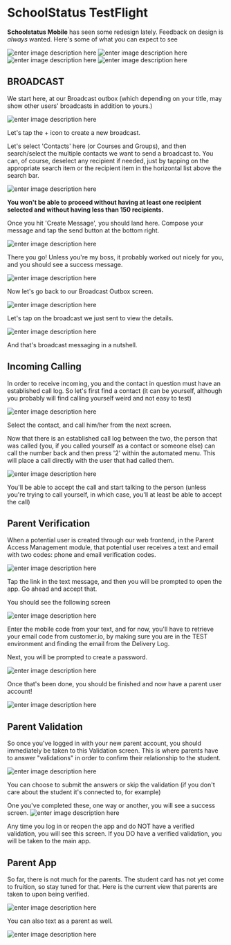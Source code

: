 ﻿# SchoolStatus TestFlight

**Schoolstatus Mobile** has seen some redesign lately. Feedback on design is *always* wanted. Here's some of what you can expect to see

	
![enter image description here](https://lh3.googleusercontent.com/CUDGswBcGdNvMzKJGw1WQkSaoO1y6iKpVtrGxiqeLdVpAzAKKAiUOf6z1_dGkF0xEv7vYVtvHwE) ![enter image description here](https://lh3.googleusercontent.com/ZQcGV218BQfWjmZbtxQNfgzeiM8aP9EN2F93Wj22bxRE6weZl4o71Ihm8yvIhFc41oyxg8VtUqo)   ![enter image description here](https://lh3.googleusercontent.com/HqTTxqI2bBG2DtCzl52KQxkpf1rFFAxWaig9a7GoCn1Os_ULBaNUpEfipXz4fstlm9hn9V_hZQM) ![enter image description here](https://lh3.googleusercontent.com/C8t0xR6GyXxh4VCCGrUVMwF4xPSengsQN9YlgZdhG-kRo95ZP4OzKYQBsEvC14byLVV4adugf-E)

	

## BROADCAST
 
 We start here, at our Broadcast outbox (which depending on your title, may show other users' broadcasts in addition to yours.)
 
![enter image description here](https://lh3.googleusercontent.com/O-DO58OgNfEa4IZZJgiJZ6f35g18bpUkJd_mV_BZ6bhaHfgd3t53Am5Woq_l7X5YzYSmYhsDfE8)



Let's tap the + icon to create a new broadcast.

Let's select 'Contacts' here (or Courses and Groups), and then search/select the multiple contacts we want to send a broadcast to. You can, of course, deselect any recipient if needed, just by tapping on the appropriate search item or the recipient item in the horizontal list above the search bar.

![enter image description here](https://lh3.googleusercontent.com/87YsSGk3Bfo5pzcCN2uOn6-WVn_DQ0B7ntCWzjWoUaDqedS41txpnYU9h7T4PxNmdKdfNzPVT0k)


**You won't be able to proceed without having at least one recipient selected and without having less than 150 recipients.**

Once you hit 'Create Message', you should land here. Compose your message and tap the send button at the bottom right.

![enter image description here](https://lh3.googleusercontent.com/O3QzeX1SpuIjuV9kJ6zOItvvFsfbQuwBLGLa0JWo-1QVdzYB6RcEDdKJQZeAQQCrY_Dzn1fKKoU)


There you go! Unless you're my boss, it probably worked out nicely for you, and you should see a success message.

![enter image description here](https://lh3.googleusercontent.com/eDpVvNMMJSAqC7B1QBjTTIKDpHFmr_WTDQAtZwqAksvtZpENHyfEgKB-0MmjiNKUcXs4zsBlJqE)


Now let's go back to our Broadcast Outbox screen.

![enter image description here](https://lh3.googleusercontent.com/p3t8oMZv-eXpWwB-lC4uHEaJhGWvaSsC6Hpn_J69kx27IPsewgFu6fOhDq0J7rLSTFK28R-nMRI)

Let's tap on the broadcast we just sent to view the details.

![enter image description here](https://lh3.googleusercontent.com/716OgMXWgCne6BUVboVYxBO6J4hvnPkEihwzA34nyyOZw1oFVng0BobUsKLLFBoX2Hs8xA8zx4M)


And that's broadcast messaging in a nutshell.




## Incoming Calling

In order to receive incoming, you and the contact in question must have an established call log. So let's first find a contact (it can be yourself, although you probably will find calling yourself weird and not easy to test)

![enter image description here](https://lh3.googleusercontent.com/QbByJMHCLxjvF396MSYwdvO0Vc6yzpWF0SfxzGHSgC55rEZpMRGSh5u2ZSWC0cIURRydzPA4TDQ)

Select the contact, and call him/her from the next screen.

Now that there is an established call log between the two, the person that was called (you, if you called yourself as a contact or someone else) can call the number back and then press '2' within the automated menu. This will place a call directly with the user that had called them.

![enter image description here](https://lh3.googleusercontent.com/ul5TwWX_ZK_I1sffOPOkox5gTUj4_cG1ouoxk4A-voSCXa5MJoYzlPpH568xqIvfbLSaCV1MAGA)

You'll be able to accept the call and start talking to the person (unless you're trying to call yourself, in which case, you'll at least be able to accept the call)

## Parent Verification

When a potential user is created through our web frontend, in the Parent Access Management module, that potential user receives a text and email with two codes: phone and email verification codes.

![enter image description here](https://lh3.googleusercontent.com/vKvcaCN8X8SD5pukECKwd2yhNjxAgTojAicTqzRHzyFFnNLsRVDeHsmS4429zwbB3hFZrrR4Rnw)

Tap the link in the text message, and then you will be prompted to open the app. Go ahead and accept that.

You should see the following screen

![enter image description here](https://lh3.googleusercontent.com/UF28Qe3aH3NmsDk6hU0Xm0L-_qr1pFyO4zG7uIKt4Mp8jL0BUSIBr5c_9T8v_lswTw3sRr61UoY)

Enter the mobile code from your text, and for now, you'll have to retrieve your email code from customer.io, by making sure you are in the TEST environment and finding the email from the Delivery Log.

Next, you will be prompted to create a password.

![enter image description here](https://lh3.googleusercontent.com/fqrtA1UGSYYH1mixKZR8-uygUojVA6hzF79V-86GCcRiKu4y0xDLHRXPI-x8FyCs4nb2Sqvu7yml)

Once that's been done, you should be finished and now have a parent user account!

![enter image description here](https://lh3.googleusercontent.com/5fbKO0ETaotE7P-9zpT3K_3WlO6MBImKeWtJvOYse2KCNhpPsH-X8cuzSPYZUB8CsOKjXKOITb6d)



## Parent Validation

So once you've logged in with your new parent account, you should immediately be taken to this Validation screen. This is where parents have to answer "validations" in order to confirm their relationship to the student.

![enter image description here](https://lh3.googleusercontent.com/jkXzDimqvkge76GV9Op6ekmliiJPH3BrDYNEQhnw23120JEUffdLpxOv3iBVaQk1-imNUbbcXx4)

You can choose to submit the answers or skip the validation (if you don't care about the student it's connected to, for example)

One you've completed these, one way or another, you will see a success screen.
![enter image description here](https://lh3.googleusercontent.com/BNb9TFIaY6C6w8ypgpmfzP6X-f6nN1ACWDtrwzxajyNDqtK51jmJG5SfqfHNx39mGNYneBiEDlE)

Any time you log in or reopen the app and do NOT have a verified validation, you will see this screen. If you DO have a verified validation, you will be taken to the main app.

## Parent App

So far, there is not much for the parents. The student card has not yet come to fruition, so stay tuned for that. Here is the current view that parents are taken to upon being verified.

![enter image description here](https://lh3.googleusercontent.com/xqQpfCAfSkTGsBSvF3lY6AGZ-U6CF5ONlG7IqRW3QKli4RtRVSqUD0X6k9dN4jDlyNLXH5GIrUA)

You can also text as a parent as well.

![enter image description here](https://lh3.googleusercontent.com/HOU-ckUwQDIpYeEEPO9u6wUO9S89jlEz1dl6jFJLJxPxgFJUP7PCE4XMAM6L78g-Isx_3CtquL8)


